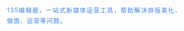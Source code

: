 <section class="_135editor" data-tools="135编辑器" data-id="115729">
	<section style="margin: 10px auto;">
		<section data-role="animate" style="display: inline-block;width: 100%;vertical-align: top;overflow-x: auto;max-width: 100% !important;box-sizing:border-box;" data-width="100%">
			<section data-divisor="2" style="overflow: hidden;width: 200%;max-width: 200% !important;display:flex;flex-direction:row;flex-wrap:nowrap;box-sizing:border-box;" data-width="200%">
				<section class="box-edit" style="display: inline-block; vertical-align: middle;width: 50%; ; ;box-sizing:border-box;max-width:50% !important;" data-width="50%">
					<section style="width: 100%;margin: 0 auto;box-sizing:border-box;max-width: 85% !important;" data-width="85%">
						<section style="padding: 15px 15px 0 5px;box-sizing:border-box;">
							<section data-autoskip="1" class="135brush" style="text-align: justify;line-height:1.75em;letter-spacing: 1.5px;font-size:14px;color:#3f84ec;background: transparent;">
								<p style="vertical-align:inherit;">
									135编辑器，一站式新媒体运营工具，帮助解决排版美化、做图、运营等问题。
								</p>
							</section>
						</section>
					</section>
				</section>
				<section class="box-edit" style="display: inline-block; vertical-align: middle;width: 50%; ; ;box-sizing:border-box;max-width: 50% !important;" data-width="50">
					<section style="width: 85%;margin: 0 auto;box-sizing:border-box;max-width: 85% !important;" data-width="85%">
						<section style="padding: 15px 15px 0 5px;box-sizing:border-box;">
							<section data-autoskip="1" class="135brush" style="text-align: justify;line-height:1.75em;letter-spacing: 1.5px;font-size:14px;color:#3f84ec;background: transparent;">
								<p style="vertical-align:inherit;">
									135编辑器，一站式新媒体运营工具，帮助解决排版美化、做图、运营等问题。
								</p>
							</section>
						</section>
					</section>
				</section>
			</section>
		</section>
	</section>
</section>